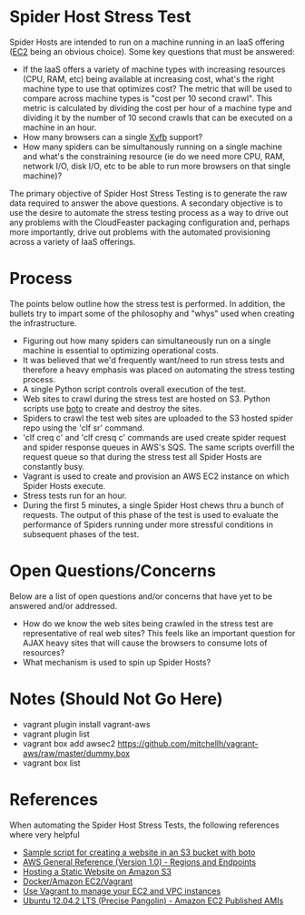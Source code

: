 Spider Host Stress Test
=======================

Spider Hosts are intended to run on a machine running in an
IaaS offering ([EC2](http://aws.amazon.com/ec2/) being an obvious choice).
Some key questions that must be answered:

* If the IaaS offers a variety of
machine types with increasing resources (CPU, RAM, etc) 
being available at increasing cost, what's the right
machine type to use that optimizes cost? The metric that will
be used to compare across machine types is "cost per 10 second crawl".
This metric is calculated by dividing the cost per hour of a
machine type and dividing it by the number of 10 second crawls
that can be executed on a machine in an hour.
* How many browsers can a single
[Xvfb](http://en.wikipedia.org/wiki/Xvfb) support?
* How many spiders can be simultanously running on a single
machine and what's the constraining resource (ie do we need more
CPU, RAM, network I/O, disk I/O, etc to be able to run
more browsers on that single machine)?

The primary objective of Spider Host Stress Testing is to
generate the raw data required to answer the above questions.
A secondary objective is to use the desire to automate the
stress testing process as a way to drive out any problems
with the CloudFeaster packaging configuration and, perhaps
more importantly, drive out problems with the automated provisioning
across a variety of IaaS offerings.

Process
=======

The points below outline how the stress test is
performed. In addition, the bullets try to impart some of
the philosophy and "whys" used when creating the infrastructure.

* Figuring out how many spiders can simultaneously run on
a single machine is essential to optimizing operational costs.
* It was believed that we'd frequently want/need
to run stress tests and therefore a heavy emphasis was placed
on automating the stress testing process.
* A single Python script controls overall execution of the test.
* Web sites to crawl during the stress test are hosted on S3.
Python scripts use [boto](https://github.com/boto/boto)
to create and destroy the sites.
* Spiders to crawl the test web sites are uploaded to the S3
hosted spider repo using the 'clf sr' command.
* 'clf creq c' and 'clf cresq c' commands are used
create spider request and spider response queues in AWS's SQS.
The same scripts overfill the request queue so that during the
stress test all Spider Hosts are constantly busy.
* Vagrant is used to create and provision an AWS EC2 instance
on which Spider Hosts execute.
* Stress tests run for an hour.
* During the first 5 minutes, a single Spider Host chews thru
a bunch of requests. The output of this phase of the test
is used to evaluate the performance of Spiders running under
more stressful conditions in subsequent phases of the test.

Open Questions/Concerns
=======================

Below are a list of open questions and/or concerns that
have yet to be answered and/or addressed.

* How do we know the web sites being crawled in the stress
test are representative of real web sites? This feels like
an important question for AJAX heavy sites that will cause
the browsers to consume lots of resources?
* What mechanism is used to spin up Spider Hosts? 

Notes (Should Not Go Here)
==========================
* vagrant plugin install vagrant-aws
* vagrant plugin list
* vagrant box add awsec2 https://github.com/mitchellh/vagrant-aws/raw/master/dummy.box
* vagrant box list

References
==========

When automating the Spider Host Stress Tests, the following references
where very helpful

* [Sample script for creating a website in an S3 bucket with boto](https://gist.github.com/garnaat/833135)
* [AWS General Reference (Version 1.0) - Regions and Endpoints](http://docs.aws.amazon.com/general/latest/gr/rande.html)
* [Hosting a Static Website on Amazon S3](http://docs.aws.amazon.com/AmazonS3/latest/dev/WebsiteHosting.html)
* [Docker/Amazon EC2/Vagrant](http://docs.docker.io/en/latest/installation/amazon/#amazonvagrant)
* [Use Vagrant to manage your EC2 and VPC instances](https://github.com/mitchellh/vagrant-aws)
* [Ubuntu 12.04.2 LTS (Precise Pangolin) - Amazon EC2 Published AMIs](http://cloud-images.ubuntu.com/releases/precise/release-20130411.1/)
